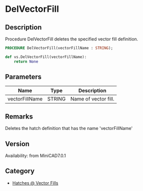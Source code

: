 # DelVectorFill

## Description
Procedure DelVectorFill deletes the specified vector fill definition.

```pascal
PROCEDURE DelVectorFill(vectorFillName : STRING);
```

```python
def vs.DelVectorFill(vectorFillName):
    return None
```

## Parameters
|Name|Type|Description|
|---|---|---|
|vectorFillName|STRING|Name of vector fill.|

## Remarks
Deletes the hatch definition that has the name 'vectorFillName'

## Version
Availability: from MiniCAD7.0.1

## Category
* [Hatches @ Vector Fills](../Categories/Hatches%20-%20Vector%20Fills.md)
